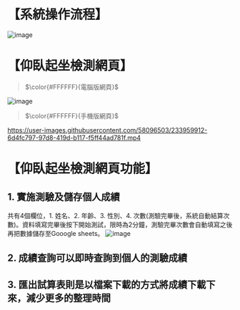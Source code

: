 # 【系統操作流程】

![image](https://user-images.githubusercontent.com/58096503/233955348-d04a580b-66ee-403a-92da-42ea6c138657.png)


# 【仰臥起坐檢測網頁】

> $\color{#FFFFFF}{電腦版網頁}$

![image](https://user-images.githubusercontent.com/58096503/233956753-a20edff7-e66f-4e36-aab8-f22385e1a7f5.png)

> $\color{#FFFFFF}{手機版網頁}$



https://user-images.githubusercontent.com/58096503/233959912-6d4fc797-97d8-419d-b117-f5ff44ad781f.mp4


# 【仰臥起坐檢測網頁功能】

## 1. 實施測驗及儲存個人成績
 共有4個欄位，1. 姓名、2. 年齡、3. 性別、4. 次數(測驗完畢後，系統自動結算次數)。資料填寫完畢後按下開始測試，限時為2分鐘，測驗完畢次數會自動填寫之後再把數據儲存至Gooogle sheets。
![image](https://user-images.githubusercontent.com/58096503/233962244-cf155474-a293-4e55-b829-206ffe603666.png)



## 2. 成績查詢可以即時查詢到個人的測驗成績

## 3. 匯出試算表則是以檔案下載的方式將成績下載下來，減少更多的整理時間
